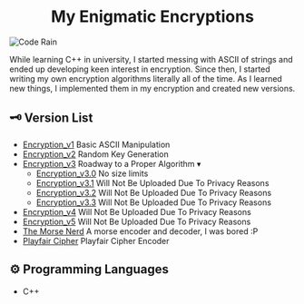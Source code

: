 <h1 align="center">My Enigmatic Encryptions
</h1>

![Code Rain](https://i.pinimg.com/originals/b4/e3/71/b4e371619042d1e80918d09904e90f7d.gif)

While learning C++ in university, I started messing with ASCII of strings and ended up developing keen interest in encryption. Since then, I started writing my own encryption algorithms literally all of the time. As I learned new things, I implemented them in my encryption and created new versions. 


## 🗝 Version List 
- [Encryption_v1](https://github.com/mrblackhearts/enigmatic-encryptions/tree/main/Encryption_v1) Basic ASCII Manipulation
- [Encryption_v2](https://github.com/mrblackhearts/enigmatic-encryptions/tree/main/Encryption_v2) Random Key Generation
- [Encryption_v3](https://github.com/mrblackhearts/enigmatic-encryptions/tree/main/Encryption_v3) Roadway to a Proper Algorithm &#9662;
  - [Encryption_v3.0](https://github.com/mrblackhearts/enigmatic-encryptions/tree/main/Encryption_v3/Encryption_v3.0) No size limits
  - [Encryption_v3.1](https://github.com/mrblackhearts/enigmatic-encryptions/tree/main/Encryption_v3/Encryption_v3.1) Will Not Be Uploaded Due To Privacy Reasons
  - [Encryption_v3.2](https://github.com/mrblackhearts/enigmatic-encryptions/tree/main/Encryption_v3/Encryption_v3.2) Will Not Be Uploaded Due To Privacy Reasons
  - [Encryption_v3.3](https://github.com/mrblackhearts/enigmatic-encryptions/tree/main/Encryption_v3/Encryption_v3.3) Will Not Be Uploaded Due To Privacy Reasons
- [Encryption_v4](https://github.com/mrblackhearts/enigmatic-encryptions/tree/main/Encryption_v4) Will Not Be Uploaded Due To Privacy Reasons
- [Encryption_v5](https://github.com/mrblackhearts/enigmatic-encryptions/tree/main/Encryption_v5) Will Not Be Uploaded Due To Privacy Reasons
- [The Morse Nerd](https://github.com/mrblackhearts/enigmatic-encryptions/tree/main/Morse_Nerd) A morse encoder and decoder, I was bored :P
- [Playfair Cipher](https://github.com/mrblackhearts/enigmatic-encryptions/tree/main/Playfair) Playfair Cipher Encoder

## ⚙ Programming Languages
- C++
